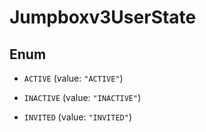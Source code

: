 

# Jumpboxv3UserState

## Enum


* `ACTIVE` (value: `"ACTIVE"`)

* `INACTIVE` (value: `"INACTIVE"`)

* `INVITED` (value: `"INVITED"`)



